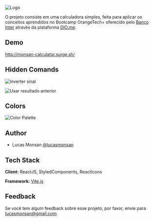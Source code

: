 ![Logo](https://firebasestorage.googleapis.com/v0/b/monsan-dev.appspot.com/o/CalculatorJS%2Flogo_calculator.png?alt=media&token=0500771d-f72b-48c8-ab1e-ce917846c1d9)

O projeto consiste em uma calculadora simples, feita para aplicar os conceitos aprendidos no Bootcamp OrangeTech+ oferecido pelo [Banco Inter](https://bancointer.com.br) através da plataforma [DIO.me](https://dio.me).

## Demo

http://monsan-calculator.surge.sh/


## Hidden Comands

![Inverter sinal](https://firebasestorage.googleapis.com/v0/b/monsan-dev.appspot.com/o/CalculatorJS%2Fgifs%2Finverter-sinal.gif?alt=media&token=7f601831-e12b-4b16-a855-91b6b0351ae5)

![Usar resultado anterior](https://firebasestorage.googleapis.com/v0/b/monsan-dev.appspot.com/o/CalculatorJS%2Fgifs%2Fusar_resultado.gif?alt=media&token=dad1fc0b-d57c-4d34-afe8-04f50e4886bf)

## Colors
![Color Palette](https://firebasestorage.googleapis.com/v0/b/monsan-dev.appspot.com/o/CalculatorJS%2Fpallete-calculator.png?alt=media&token=9df7257a-75f9-4d51-bc65-36b2889e4d00)

## Author

- Lucas Monsan [@lucasmonsan](https://github.com/lucasmonsan)


## Tech Stack

**Client:** ReactJS, StyledComponents, ReactIcons

**Framework:** [Vite.js](https://vitejs.dev)


## Feedback

Se você tem algum feedback sobre esse projeto, por favor, envie para lucasmonsan@gmail.com.
